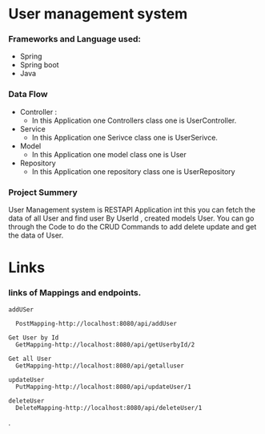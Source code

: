#  User management system

### Frameworks and Language used:
 

* Spring
* Spring boot
* Java

### Data Flow 
* Controller :
    * In this Application one Controllers class one is UserController.
* Service
  * In this Application one Serivce class one is UserSerivce.
* Model
  * In this Application one model class one is User
* Repository  
  * In this Application one repository class one is UserRepository
### Project Summery

User Management system is RESTAPI Application int this you can fetch the data of all User and find user By UserId , 
created models User. You can go through the Code to do the CRUD Commands to add delete update and get the data of User.  

# Links

### links of Mappings and endpoints.

    addUSer
    
      PostMapping-http://localhost:8080/api/addUser
    
    Get User by Id
      GetMapping-http://localhost:8080/api/getUserbyId/2
    
    Get all User
      GetMapping-http://localhost:8080/api/getalluser
    
    updateUser
      PutMapping-http://localhost:8080/api/updateUser/1
    
    deleteUser
      DeleteMapping-http://localhost:8080/api/deleteUser/1
 
 
.
